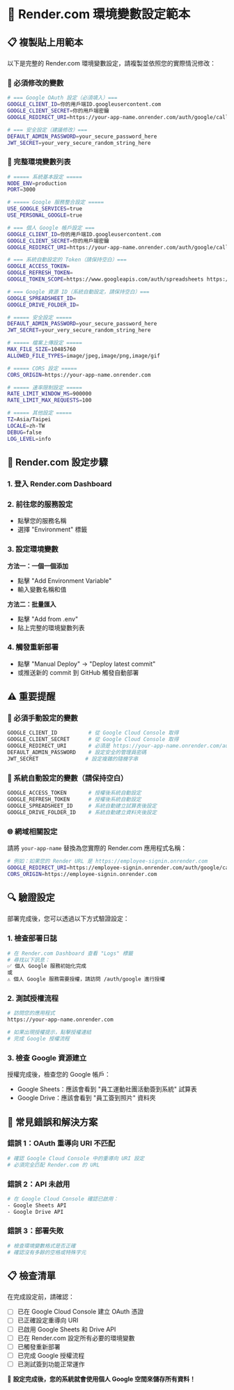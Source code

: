 # 🔧 Render.com 環境變數設定範本

## 📋 複製貼上用範本

以下是完整的 Render.com 環境變數設定，請複製並依照您的實際情況修改：

### 🔑 必須修改的變數

```bash
# === Google OAuth 設定（必須填入）===
GOOGLE_CLIENT_ID=你的用戶端ID.googleusercontent.com
GOOGLE_CLIENT_SECRET=你的用戶端密鑰
GOOGLE_REDIRECT_URI=https://your-app-name.onrender.com/auth/google/callback

# === 安全設定（建議修改）===
DEFAULT_ADMIN_PASSWORD=your_secure_password_here
JWT_SECRET=your_very_secure_random_string_here
```

### 📄 完整環境變數列表

```bash
# ===== 系統基本設定 =====
NODE_ENV=production
PORT=3000

# ===== Google 服務整合設定 =====
USE_GOOGLE_SERVICES=true
USE_PERSONAL_GOOGLE=true

# === 個人 Google 帳戶設定 ===
GOOGLE_CLIENT_ID=你的用戶端ID.googleusercontent.com
GOOGLE_CLIENT_SECRET=你的用戶端密鑰
GOOGLE_REDIRECT_URI=https://your-app-name.onrender.com/auth/google/callback

# === 系統自動設定的 Token（請保持空白）===
GOOGLE_ACCESS_TOKEN=
GOOGLE_REFRESH_TOKEN=
GOOGLE_TOKEN_SCOPE=https://www.googleapis.com/auth/spreadsheets https://www.googleapis.com/auth/drive.file

# === Google 資源 ID（系統自動設定，請保持空白）===
GOOGLE_SPREADSHEET_ID=
GOOGLE_DRIVE_FOLDER_ID=

# ===== 安全設定 =====
DEFAULT_ADMIN_PASSWORD=your_secure_password_here
JWT_SECRET=your_very_secure_random_string_here

# ===== 檔案上傳設定 =====
MAX_FILE_SIZE=10485760
ALLOWED_FILE_TYPES=image/jpeg,image/png,image/gif

# ===== CORS 設定 =====
CORS_ORIGIN=https://your-app-name.onrender.com

# ===== 速率限制設定 =====
RATE_LIMIT_WINDOW_MS=900000
RATE_LIMIT_MAX_REQUESTS=100

# ===== 其他設定 =====
TZ=Asia/Taipei
LOCALE=zh-TW
DEBUG=false
LOG_LEVEL=info
```

## 🚀 Render.com 設定步驟

### 1. 登入 Render.com Dashboard

### 2. 前往您的服務設定
- 點擊您的服務名稱
- 選擇 "Environment" 標籤

### 3. 設定環境變數
**方法一：一個一個添加**
- 點擊 "Add Environment Variable"
- 輸入變數名稱和值

**方法二：批量匯入**
- 點擊 "Add from .env"
- 貼上完整的環境變數列表

### 4. 觸發重新部署
- 點擊 "Manual Deploy" → "Deploy latest commit"
- 或推送新的 commit 到 GitHub 觸發自動部署

## ⚠️ 重要提醒

### 🔐 必須手動設定的變數
```bash
GOOGLE_CLIENT_ID          # 從 Google Cloud Console 取得
GOOGLE_CLIENT_SECRET      # 從 Google Cloud Console 取得
GOOGLE_REDIRECT_URI       # 必須是 https://your-app-name.onrender.com/auth/google/callback
DEFAULT_ADMIN_PASSWORD    # 設定安全的管理員密碼
JWT_SECRET               # 設定複雜的隨機字串
```

### 🤖 系統自動設定的變數（請保持空白）
```bash
GOOGLE_ACCESS_TOKEN       # 授權後系統自動設定
GOOGLE_REFRESH_TOKEN      # 授權後系統自動設定
GOOGLE_SPREADSHEET_ID     # 系統自動建立試算表後設定
GOOGLE_DRIVE_FOLDER_ID    # 系統自動建立資料夾後設定
```

### 🌐 網域相關設定
請將 `your-app-name` 替換為您實際的 Render.com 應用程式名稱：
```bash
# 例如：如果您的 Render URL 是 https://employee-signin.onrender.com
GOOGLE_REDIRECT_URI=https://employee-signin.onrender.com/auth/google/callback
CORS_ORIGIN=https://employee-signin.onrender.com
```

## 🔍 驗證設定

部署完成後，您可以透過以下方式驗證設定：

### 1. 檢查部署日誌
```bash
# 在 Render.com Dashboard 查看 "Logs" 標籤
# 尋找以下訊息：
✅ 個人 Google 服務初始化完成
或
⚠️ 個人 Google 服務需要授權，請訪問 /auth/google 進行授權
```

### 2. 測試授權流程
```bash
# 訪問您的應用程式
https://your-app-name.onrender.com

# 如果出現授權提示，點擊授權連結
# 完成 Google 授權流程
```

### 3. 檢查 Google 資源建立
授權完成後，檢查您的 Google 帳戶：
- Google Sheets：應該會看到 "員工運動社團活動簽到系統" 試算表
- Google Drive：應該會看到 "員工簽到照片" 資料夾

## 🚨 常見錯誤和解決方案

### 錯誤 1：OAuth 重導向 URI 不匹配
```bash
# 確認 Google Cloud Console 中的重導向 URI 設定
# 必須完全匹配 Render.com 的 URL
```

### 錯誤 2：API 未啟用
```bash
# 在 Google Cloud Console 確認已啟用：
- Google Sheets API
- Google Drive API
```

### 錯誤 3：部署失敗
```bash
# 檢查環境變數格式是否正確
# 確認沒有多餘的空格或特殊字元
```

## 📋 檢查清單

在完成設定前，請確認：

- [ ] 已在 Google Cloud Console 建立 OAuth 憑證
- [ ] 已正確設定重導向 URI
- [ ] 已啟用 Google Sheets 和 Drive API
- [ ] 已在 Render.com 設定所有必要的環境變數
- [ ] 已觸發重新部署
- [ ] 已完成 Google 授權流程
- [ ] 已測試簽到功能正常運作

🎉 **設定完成後，您的系統就會使用個人 Google 空間來儲存所有資料！**